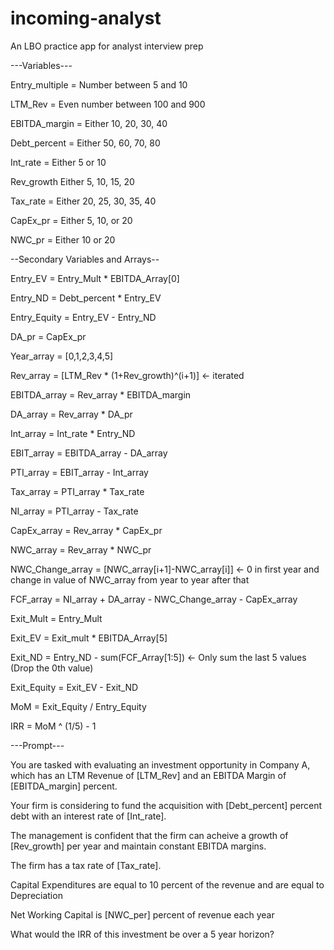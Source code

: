 # incoming-analyst
An LBO practice app for analyst interview prep

---Variables---

Entry_multiple = Number between 5 and 10

LTM_Rev = Even number between 100 and 900

EBITDA_margin = Either 10, 20, 30, 40

Debt_percent = Either 50, 60, 70, 80

Int_rate = Either 5 or 10

Rev_growth Either 5, 10, 15, 20

Tax_rate = Either 20, 25, 30, 35, 40

CapEx_pr = Either 5, 10, or 20

NWC_pr = Either 10 or 20

--Secondary Variables and Arrays--

Entry_EV = Entry_Mult * EBITDA_Array[0]

Entry_ND = Debt_percent * Entry_EV

Entry_Equity = Entry_EV - Entry_ND

DA_pr = CapEx_pr

Year_array = [0,1,2,3,4,5]

Rev_array = [LTM_Rev * (1+Rev_growth)^(i+1)] <- iterated

EBITDA_array = Rev_array * EBITDA_margin

DA_array = Rev_array * DA_pr

Int_array = Int_rate * Entry_ND

EBIT_array = EBITDA_array - DA_array

PTI_array = EBIT_array - Int_array

Tax_array = PTI_array * Tax_rate

NI_array = PTI_array - Tax_rate

CapEx_array = Rev_array * CapEx_pr

NWC_array = Rev_array * NWC_pr

NWC_Change_array = [NWC_array[i+1]-NWC_array[i]] <- 0 in first year and change in value of NWC_array from year to year after that

FCF_array = NI_array + DA_array - NWC_Change_array - CapEx_array


Exit_Mult = Entry_Mult

Exit_EV = Exit_mult * EBITDA_Array[5] 

Exit_ND = Entry_ND - sum(FCF_Array[1:5]) <- Only sum the last 5 values (Drop the 0th value)

Exit_Equity = Exit_EV - Exit_ND

MoM = Exit_Equity / Entry_Equity

IRR = MoM ^ (1/5) - 1

---Prompt---

You are tasked with evaluating an investment opportunity in Company A, which has an LTM Revenue of [LTM_Rev] and an EBITDA Margin of [EBITDA_margin] percent.

Your firm is considering to fund the acquisition with [Debt_percent] percent debt with an interest rate of [Int_rate].

The management is confident that the firm can acheive a growth of [Rev_growth] per year and maintain constant EBITDA margins.

The firm has a tax rate of [Tax_rate].

Capital Expenditures are equal to 10 percent of the revenue and are equal to Depreciation

Net Working Capital is [NWC_per] percent of revenue each year

What would the IRR of this investment be over a 5 year horizon?
